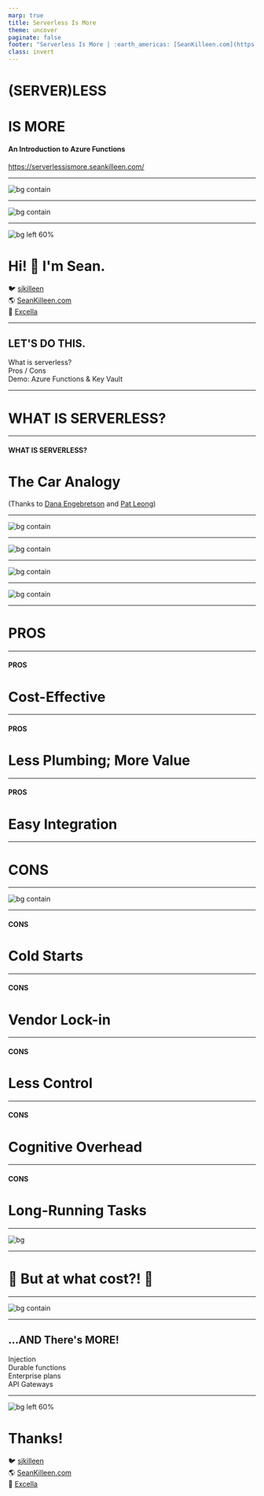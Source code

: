```yaml
---
marp: true
title: Serverless Is More
theme: uncover
paginate: false
footer: "Serverless Is More | :earth_americas: [SeanKilleen.com](https://SeanKilleen.com) | :bird: [@sjkilleen](https://twitter.com/sjkilleen)"
class: invert
---
```


# (SERVER)LESS

# IS MORE

#### An Introduction to Azure Functions

<https://serverlessismore.seankilleen.com/>

---

![bg contain](./assets/images/excella2.jpg)

---

<!-- _footer: "" -->
![bg contain](./assets/images/dotNetFoundation.png)

---
<style scoped>
  ul {
    padding: 0;
    list-style: none;
  }
</style>
<!-- _footer: "" -->
![bg left 60%](./assets/images/me.png)

# <!--fit--> Hi! :wave: I'm Sean.

- :bird: [sjkilleen](https://twitter.com/sjkilleen)
- :earth_americas: [SeanKilleen.com](https://seankilleen.com)
- :briefcase: [Excella](https://excella.com)

---

## LET'S DO THIS.

- What is serverless?
- Pros / Cons
- Demo: Azure Functions &amp; Key Vault

---

# WHAT IS SERVERLESS?

---

#### WHAT IS SERVERLESS?

# The Car Analogy

(Thanks to [Dana Engebretson](https://twitter.com/bigdana) and [Pat Leong](https://www.excella.com/insights/in-the-drivers-seat-with-serverless-functions))

---

<!-- _footer: "" -->
![bg contain](./assets/images/ownership-good.jpg)

<!-- 
 - Like owning a server
 - Maintenance cost entirely on you
-->
---

<!-- _footer: "" -->
![bg contain](./assets/images/leasing-good.jpg)

<!--
Leasing

 - Like VPS / VPC
 - Still need to maintain
-->

---

<!-- _footer: "" -->
![bg contain](./assets/images/rental.jpg)

<!-- 
Renting 

 - Like Platform-as-a-Service
 - You pay to rent the tooling
 - Pay in larger chunks
-->

---
<!-- _footer: "" -->
![bg contain](./assets/images/car-sharing.jpg)

<!-- 
Car Sharing

 - Like serverless
 - Pay only for what you need / use
-->
---

# PROS

---

#### PROS

# Cost-Effective

---

#### PROS

# Less Plumbing; More Value

---

#### PROS

# Easy Integration

---

# CONS

---
<!-- _footer: "" -->

![bg contain](./assets/images/there-is-no-cloud.jpg)

---

#### CONS

# Cold Starts

---

#### CONS

# Vendor Lock-in

---

#### CONS

# Less Control

---

#### CONS

# Cognitive Overhead

---

#### CONS

# Long-Running Tasks

<!--
- Serverless is generally meant for short, contained bits of work. Long-running tasks may be very expensive.

-->

---
<!-- _footer: "" -->

![bg](./assets/images/ship-launch-fail.gif)

<!-- 
I'm new at this -- will do my best to answer questions

I do have a a working version -- if need be, we'll dump to that

This is to see how far we'll get
-->

---

# <!--fit--> :money_with_wings: But at what cost?! :money_with_wings:

---

![bg contain](./assets/images/cost-summary.png)

---

## ...AND There's MORE!

- Injection
- Durable functions
- Enterprise plans
- API Gateways

---

<style scoped>
  ul {
    padding: 0;
    list-style: none;
  }
</style>
<!-- _footer: "" -->
![bg left 60%](./assets/images/me.png)

# <!--fit--> Thanks!

- :bird: [sjkilleen](https://twitter.com/sjkilleen)
- :earth_americas: [SeanKilleen.com](https://seankilleen.com)
- :briefcase: [Excella](https://excella.com)
